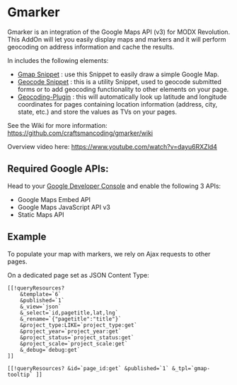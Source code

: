 # Gmarker

Gmarker is an integration of the Google Maps API (v3) for MODX Revolution. This AddOn will let you easily display maps and markers and it will perform geocoding on address information and cache the results.

In includes the following elements:

 * [Gmap Snippet](https://github.com/craftsmancoding/gmarker/wiki/Gmap-Snippet) : use this Snippet to easily draw a simple Google Map.
 * [Geocode Snippet](https://github.com/craftsmancoding/gmarker/wiki/Glocation-Snippet) : this is a utility Snippet, used to geocode submitted forms or to add geocoding functionality to other elements on your page.
 * [Geocoding-Plugin](https://github.com/craftsmancoding/gmarker/wiki/Geocoding-Plugin) : this will automatically look up latitude and longitude coordinates for pages containing location information (address, city, state, etc.) and store the values as TVs on your pages.

See the Wiki for more information: https://github.com/craftsmancoding/gmarker/wiki

Overview video here: https://www.youtube.com/watch?v=dayu6RXZld4

## Required Google APIs:

Head to your [Google Developer Console](https://console.developers.google.com/project) and enable the following 3 APIs:
 
- Google Maps Embed API
- Google Maps JavaScript API v3
- Static Maps API

## Example 

To populate your map with markers, we rely on Ajax requests to other pages.  

On a dedicated page set as JSON Content Type:

````
[[!queryResources? 
    &template=`6` 
    &published=`1` 
    &_view=`json`
    &_select=`id,pagetitle,lat,lng` 
    &_rename=`{"pagetitle":"title"}` 
    &project_type:LIKE=`project_type:get` 
    &project_year=`project_year:get` 
    &project_status=`project_status:get` 
    &project_scale=`project_scale:get` 
    &_debug=`debug:get`
]]
````
 
````
[[!queryResources? &id=`page_id:get` &published=`1` &_tpl=`gmap-tooltip` ]]
````
